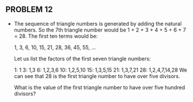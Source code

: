 PROBLEM 12
----------

* The sequence of triangle numbers is generated by adding the natural numbers. So the 7th triangle number would be 1 + 2 + 3 + 4 + 5 + 6 + 7 = 28. The first ten terms would be:

  1, 3, 6, 10, 15, 21, 28, 36, 45, 55, ...

  Let us list the factors of the first seven triangle numbers:

   1: 1
    3: 1,3
     6: 1,2,3,6
     10: 1,2,5,10
     15: 1,3,5,15
     21: 1,3,7,21
     28: 1,2,4,7,14,28
     We can see that 28 is the first triangle number to have over five divisors.

     What is the value of the first triangle number to have over five hundred divisors?
